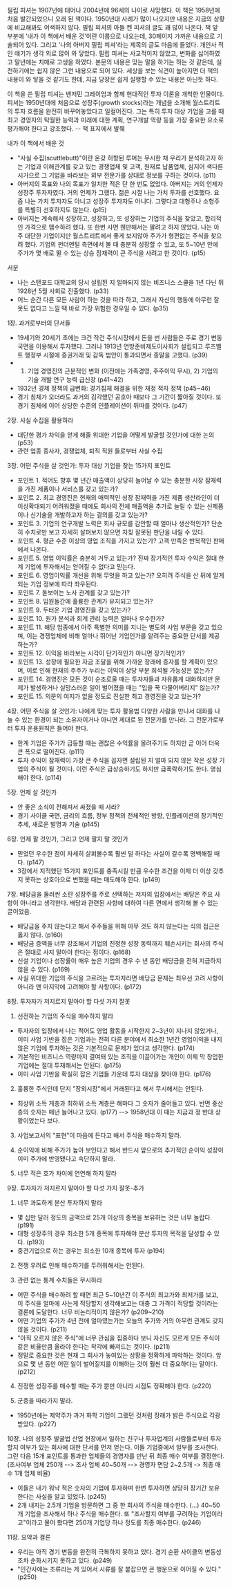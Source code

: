 
필립 피셔는 1907년에 태어나 2004년에 96세의 나이로 사망했다. 이 책은 1958년에 처음 발간되었으니 오래 된 책이다. 1950년대 사례가 많이 나오지만 내용은 지금의 상황에 비교해봐도 어색하지 않다. 필립 피셔의 아들 켄 피셔의 글도 꽤 많이 나온다. 책 앞 부분에 '내가 이 책에서 배운 것'이란 이름으로 나오는데, 30페이지 가까운 내용으로 기술되어 있다. 그리고 '나의 아버지 필립 피셔'라는 제목의 글도 마음에 들었다. 개인사 적인 얘기가 생각 외로 많이 와 닿았다. 필립 피셔는 사교적이지 않았고, 변화를 싫어하였고 말년에는 치매로 고생을 하였다.
   본문의 내용은 맞는 말을 하기는 하는 것 같은데, 실천하기에는 쉽지 않은 그런 내용으로 되어 있다. 세상을 보는 식견이 높아지면 더 책의 내용이 와 닿을 것 같기도 한데, 지금 당장은 쉽게 실행할 수 있는 내용은 아닌듯 하다.
  

이 책을 쓴 필립 피셔는 벤저민 그레이엄과 함께 현대적인 투자 이론을 개척한 인물이다. 피셔는 1950년대에 처음으로 성장주(growth stocks)라는 개념을 소개해 월스트리트의 투자 흐름을 완전히 바꾸어놓았다고 일컬어진다. 그는 특히 투자 대상 기업을 고를 때 최고 경영자의 탁월한 능력과 미래에 대한 계획, 연구개발 역량 등을 가장 중요한 요소로 평가해야 한다고 강조했다. -- 책 표지에서 발췌 


내가 이 책에서 배운 것 
- "사실 수집(scuttlebutt)"이란 온갖 허항된 루머는 무시한 채 우리가 분석하고자 하는 기업과 이해관계를 갖고 있는 경쟁업체 및 고객, 원재료 납품업체, 심지어 색다른 시가으로 그 기업을 바라보는 외부 전문가를 상대로 정보를 구하는 것이다. (p11)
- 아버지의 목표와 나의 목표가 일치한 적은 단 한 번도 없었다. 아버지는 거의 언제자 성장주 투자자였다. 거의 언제가 그랬다. 젊은 시절 나는 가치 투자를 선호했다. 요즘 나는 가치 투자자도 아니고 성장주 투자자도 아니다. 그렇다고 대형주나 소형주를 특별히 선호하지도 않는다. (p15)
- 아버지는 계속해서 성장하고, 성장하고, 또 성장하는 기업의 주식을 찾았고, 합리적인 가격으로 맴수하려 했다. 또 한번 사면 웬만해서는 팔려고 하지 않았다. 나는 아주 대단한 기업이지만 월스트리트에서 좋게 보지않아 주가가 형편없는 주식을 찾으려 했다. 기업의 펀더멘털 측면에서 볼 때 충분히 성장할 수 있고, 또 5~10년 안에 주가가 몇 배로 뛸 수 있는 상승 잠재력이 큰 주식을 사려고 한 것이다. (p15) 

서문
- 나는 스탠포드 대학교의 당시 설립된 지 얼마되지 않는 비즈니스 스쿨을 1년 다닌 뒤 1928년 5월 사회로 진출했다. (p33)
- 어느 순간 다른 모든 사람이 하는 것을 따라 하고, 그래서 자신의 행동에 아무런 잘못도 없다고 느낄 땍 바로 가장 위험한 경우일 수 있다. (p35)

1장. 과거로부터의 단서들
- 19세기와 20세기 초에는 크건 작건 주식시장에서 돈을 번 사람들은 주로 경기 변동 국면을 이용해서 투자했다. 그러나 1913년 연방준비제도이사회가 설립되고 루즈벨트 행정부 시절에 증권거래 및 감독 법안이 통과되면서 종말을 고했다. (p39)
- 1) 기업 경영진의 근분적인 변화 (이전에는 가족경영, 주주이익 무시), 2) 기업의 기술 개발 연구 능력 급신장 (p41~42)
- 1932년 경제 정책의 급변화: 경기침체 해결을 위한 재정 적자 정책 (p45~46)
- 경기 침체가 오더라도 과거의 김각했던 공호아 때보다 그 기간이 짧아질 것이다. 또 경기 침체에 이어  상당한 수준의 인플레이션이 뒤따를 것이다. (p47)

2장. 사실 수집을 활용하라
- 대단한 평가 차익을 얻게 해줄 위대한 기업을 어떻게 발굴할 것인가에 대한 논의 (p53) 
- 관련 업종 종사자, 경쟁업체, 퇴직 직원 들로부터 사실 수집 

3장. 어떤 주식을 살 것인가: 투자 대상 기업을 찾는 15가지 포인트
- 포인트 1. 적어도 향후 몇 년간 매출액이 상당히 늘어날 수 있는 충분한 시장 잠재력을 가진 제품이나 서비스를 갖고 있는가?
- 포인트 2. 최고 경영진은 현재의 매력적인 성장 잠재력을 가진 제품 생산라인이 더 이상확대되기 어려워졌을 때에도 회사의 전체 매출액을 추가로 늘릴 수 있는 신제품이나 신기술을 개발하고자 하는 결의를 갖고 있는가? 
- 포인트 3. 기업의 연구개발 노력은 회사 규모를 감안할 때 얼마나 생산적인가? 단순히 수치로만 보고 자세히 살펴보지 않으면 자칮 잘못된 판단을 내릴 수 있다.
- 포인트 4. 평균 수준 이상의 영업 조직을 가지고 있는가? 고객 만족은 반복적인 판매에서 나온다. 
- 포인트 5. 영업 이익률은 충분히 거두고 있는가? 진짜 장기적인 투자 수익은 절대 한계 기업에 투자해서는 얻어질 수 없다고 믿는다. 
- 포인트 6. 영업이익률 개선을 위해 무엇을 하고 있는가?  오히려 주식을 산 뒤에 알게 되는 기업 정보에 따라 좌우된다. 
- 포인트 7. 돋보이는 노사 관계를 갖고 있는가? 
- 포인트 8. 임원들간에 훌륭한 관계가 유지되고 있는가? 
- 포인트 9. 두터운 기업 경영진을 갖고 있는가? 
- 포인트 10. 원가 분석과 회계 관리 능력은 얼마나 우수한가? 
- 포인트 11. 해당 업종에서 아주 특별한 의미를 지니는 별도의 사업 부문을 갖고 있으며, 이는 경쟁업체에 비해 얼마나 뛰어난 기업인가를 알려주는 중요한 단서를 제공하는가? 
- 포인트 12. 이익을 바라보는 시각이 단기적인가 아니면 장기적인가? 
- 포인트 13. 성장에 필요한 자금 조달을 위해 가까운 장래에 증자를 할 계획이 있으며, 이로 인해 현재의 주주가 누리는 이익이 상당 부분 희석될 가능성은 없는가? 
- 포인트 14. 경영진은 모든 것이 순조로울 때는 투자자들과 자유롭게 대화하지만 문제가 발생하거나 실망스러운 일이 벌어졌을 때는 "입을 꾹 다물어버리지" 않는가? 
- 포인트 15. 의문의 여지가 없을 정도로 진실한 최고 경영진을 갖고 있는가? 
 
4장. 어떤 주식을 살 것인가: 나에게 맞는 투자 활용법
다양한 사람을 만나서 대화를 나눌 수 있는 환경이 되는 소유자이거나 아니면 제대로 된 전문가를 만나라. 그 전문가로부터 투자 운용원칙은 들어야 한다. 

- 한계 기업은 주가가 급등할 때는 괜찮은 수익률을 올려주기도 하지만 곧 이어 더욱 큰 폭으로 떨어진다. (p111)
- 투자 수익이 잠재력이 가장 큰 주식을 꼽자면 설립된 지 얼마 되지 않은 작은 성장 기업의 주식이 될 것이다. 이런 주식은 급상승하기도 하지만 급폭락하기도 한다. 명심해야 한다. (p114)

5장. 언제 살 것인가
- 안 좋은 소식이 전해져서 싸졌을 때 사라?  
- 경기 사이클 국면, 금리의 흐름, 정부 정책의 전체적인 방향, 인플레이션의 장기적인 추세, 새로운 발명과 기술 (p145)

6장. 언제 팔 것인가, 그리고 언제 팔지 말 것인가
- 믿었던 우수한 점이 자세히 살펴볼수록 훨씬 덜 하다는 사실이 갈수록 명백해질 때다. (p147)
- 3장에서 지적했던 15가지 포인트를 충족시킬 만큼 우수한 조건을 이제 더 이상 갖추지 못하는 상호아으로 변했을 때는 매도해야 한다. (p149)

7장. 배당금을 둘러싼 소란
성장주를 주로 선택하는 저자의 입장에서는 배당은 주요 사항이 아니라고 생각한다. 배당과 관련된 사항에 대하여 다른 면에서 생각해 볼 수 있는 글이었음. 

- 배당금을 주지 않는다고 해서 주주들을 위해 아무 것도 하지 않는다는 식의 접근은 옳지 않다. (p160)
- 배당금 증액을 너무 강조해서 기업의 진정한 성장 동력까지 훼손시키는 회사의 주식은 절대로 사지 말아야 한다는 점이다. (p168)
- 신설 기업이나 성장률이 매우 높은 기업의 경우 수 년 동안 배당금을 전혀 지급하지 않을 수 있다. (p169)
- 사실 위대한 기업의 주식을 고르려는 투자자라면 배당금 문제는 최우선 고려 사항이 아니라 맨 마지막에 고려해야 할 사항이다. (p172) 

8장. 투자자가 저지르지 말아야 할 다섯 가지 잘못
1. 선전하는 기업의 주식을 매수하지 말라
- 투자자의 입장에서 나는 적어도 영업 활동을 시작한지 2~3년이 지나지 않았거나, 이미 사업 기반을 잡은 기업과는 전혀 다른 분야에서 최소한 1년간 영업이익을 내지 않은 기업에 투자하는 것은 기본적으로 문제가 있다고 생각한다. (p174)
- 기본적인 비즈니스 역량마저 결여돼 있는 조직을 이끌어가는 개인이 이제 막 창업한 기업에는 절대 투재해서는 안된다. (p175)
- 이미 사업 기반을 확실히 잡은 기업들 가운데 투자 대상을 찾아야 한다. (p176)

2. 훌륭한 주식인데 단지 "장외시장"에서 거래된다고 해서 무시해서는 안된다. 
- 최상위 소득 게층과 최하위 소득 계층은 해마다 그 숫자가 줄어들고 있다. 반면 중산층의 숫자는 매년 늘어나고 있다. (p177) --> 1958년대 이 때는 지금과 정 반대 상황이었는다 보다. 

3. 사업보고서의 "표현"이 마음에 든다고 해서 주식을 매수하지 말라. 

4. 순이익에 비해 주가가 높아 보인다고 해서 반드시 앞으로의 추가적인 순이익 성장이 이미 주가에 반영됐다고 속단하지 말라. 

5. 너무 적은 호가 차이에 연연해 하지 말라 

9장. 투자자가 저지르지 말아야 할 다섯 가지 잘못-추가
1. 너무 과도하게 분산 투자하지 말라
- 몇 십만 달러 정도의 금액으로 25개 이상의 종목을 보유하는 것은 너무 놀랍다. (p191)
- 대형 성장주의 경우 최소한 5개 종목에 투자해야 분산 투자의 목적을 달성할 수 있다. (p193)
- 중견기업으로 하는 경우는 최소한 10개 종목에 투자 (p194)

2. 전쟁 우려로 인해 매수하기를 두려워해서는 안된다. 

3. 관련 없는 통계 수치들은 무시하라 
- 어떤 주식을 매수하려 할 때면 최근 5~10년간 이 주식의 최고가와 최저가를 보고, 이 주식을 얼마에 사는게 적당할지 생각해보고는 대충 그 가격이 적당할 것이라는 결론에 도달한다. 너무 비논리적이지 않은가? (p209~210) 
- 어떤 기업의 주가가 4년 전에 얼마였는가는 오늘의 주가와 거의 아무런 관계도 갖지 않을 것이다. (p211)
- "아직 오르지 않은 주식"에 너무 관심을 집중하다 보니 자신도 모르게 모든 주식이 같은 비율만큼 올라야 한다는 착각에 빠져드는 것이다. (p211) 
- 정말로 중요한 것은 현재 그 회사가 놓여있는 상황을 정확하게 파악하는 것이다. 앞으로 몇 년 동안 어떤 일이 벌어질지를 이해하는 것이 훨씬 더 중요하다는 말이다. (p212) 

4. 진정한 성장주를 매수할 때는 주가 뿐만 아니라 시점도 정확해야 한다. (p220)

5. 군중을 따라가지 말라.
- 1950년에는 제약주가 과거 화학 기업이 그랬던 것처럼 장래가 밝은 주식으로 각광 받았다. (p227)

10장. 나의 성장주 발굴법
산업 현장에서 일하는 친구나 투자업계의 사람들로부터 투자할지 여부가  있는 회사에 대한 단서를 먼저 얻는다. 이들 기업중에서 일부를 조사한다. 그런 다음 15개 포인트를 통과한 업체들의 경영자를 만난 뒤 최종 매수 여부를 결정한다. (조사여부 업체 250개 --> 조사 업체 40~50개 --> 경영자 면담 2~2.5개 -> 최종 매수 1개 업체 비율)

- 이들은 내가 워낙 적은 숫자의 기업에 투자하며 한번 투자하면 상당히 장기간 보유한다는 사실을 알고 있었다. (p245)
- 2개 내지는 2.5개 기업을 방문하면 그 중 한 회사의 주식을 매수한다. (...) 40~50개 기업을 조사해서 하나 주식을 매수한다. 또 "조사할지 여부를 구려하는 기업이라고"이라고 물어 봤다면 250개 기업당 하나 정도를 최종 매수한다. (p246)

11장. 요약과 결론
- 우리는 아직 경기 변동을 완전히 극복하지 못하고 있다. 경기 순환 사이클의 변동성조차 순화시키지 못하고 있다. (p249)
- "인간사에는 조류라는 게 있어서 시류를 잘 붙잡으면 큰 행운으로 이어질 수 있다." (p250)

